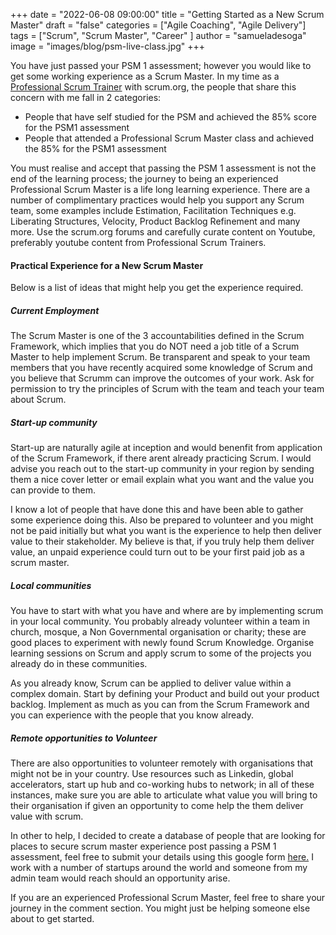 +++
date = "2022-06-08 09:00:00"
title = "Getting Started as a New Scrum Master"
draft = "false"
categories = ["Agile Coaching", "Agile Delivery"]
tags = ["Scrum", "Scrum Master", "Career" ]
author = "samueladesoga"
image = "images/blog/psm-live-class.jpg"
+++

You have just passed your PSM 1 assessment; however you would like to get some working experience as a Scrum Master. In my time as a [Professional Scrum Trainer](https://www.scrum.org/classes?uid=313461) with scrum.org, the people that share this concern with me fall in 2 categories:

- People that have self studied for the PSM and achieved the 85% score for the PSM1 assessment
- People that attended a Professional Scrum Master class and achieved the 85% for the PSM1 assessment

You must realise and accept that passing the PSM 1 assessment is not the end of the learning process; the journey to being an experienced Professional Scrum Master is a life long learning experience. 
There are a number of complimentary practices would help you support any Scrum team, some examples include Estimation, Facilitation  Techniques e.g. Liberating Structures, Velocity, Product Backlog Refinement and many more. Use the scrum.org forums and carefully curate content on Youtube, preferably youtube content from Professional Scrum Trainers.


#### Practical Experience for a New Scrum Master

Below is a list of ideas that might help you get the experience required.

##### Current Employment

The Scrum Master is one of the 3 accountabilities defined in the Scrum Framework, which implies that you do NOT need a job title of a Scrum Master to help implement Scrum. Be transparent and speak to your team members that you have recently acquired some knowledge of Scrum and you believe that Scrumm can improve the outcomes of your work. Ask for permission to try the principles of Scrum with the team and teach your team about Scrum.


##### Start-up community

Start-up are naturally agile at inception and would benenfit from application of the Scrum Framework, if there arent already practicing Scrum. I would advise you reach out to the start-up community in your region by sending them a nice cover letter or email explain what you want and the value you can provide to them.

I know a lot of people that have done this and have been able to gather some experience doing this. Also be prepared to volunteer and you might not be paid initially but what you want is the experience to help then deliver value to their stakeholder. My believe is that, if you truly help them deliver value, an unpaid experience could turn out to be your first paid job as a scrum master.


##### Local communities

You have to start with what you have and where are by implementing scrum in your local community. You probably already volunteer within a team in church, mosque, a Non Governmental organisation or charity; these are good places to experiment with newly found Scrum Knowledge. Organise learning sessions on Scrum and apply scrum to some of the projects you already do in these communities.

As you already know, Scrum can be applied to deliver value within a complex domain. Start by defining your Product and build out your product backlog. Implement as much as you can from the Scrum Framework and you can experience with the people that you know already.


##### Remote opportunities to Volunteer
There are also opportunities to volunteer remotely with organisations that might not be in your country.  Use resources such as Linkedin, global accelerators, start up hub and co-working hubs to network; in all of these instances, make sure you are able to articulate what value you will bring to their organisation if given an opportunity to come help the them deliver value with scrum.

In other to help, I decided to create a database of people that are looking for places to secure scrum master experience post passing a PSM 1 assessment, feel free to submit your details using this google form [here.](https://forms.gle/UeETmqVA2JdRuZJ17) I work with a number of startups around the world and someone from my admin team would reach should an opportunity arise.


If you are an experienced Professional Scrum Master, feel free to share your journey in the comment section. You might just be helping someone else about to get started.

